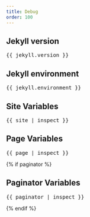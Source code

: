 ```yaml
---
title: Debug
order: 100
---
```


## Jekyll version

<pre>{{ jekyll.version }}</pre>

## Jekyll environment

<pre>{{ jekyll.environment }}</pre>

## Site Variables

<pre>{{ site | inspect }}</pre>

## Page Variables

<pre>{{ page | inspect }}</pre>

{% if paginator %}
## Paginator Variables

<pre>{{ paginator | inspect }}</pre>
{% endif %}
